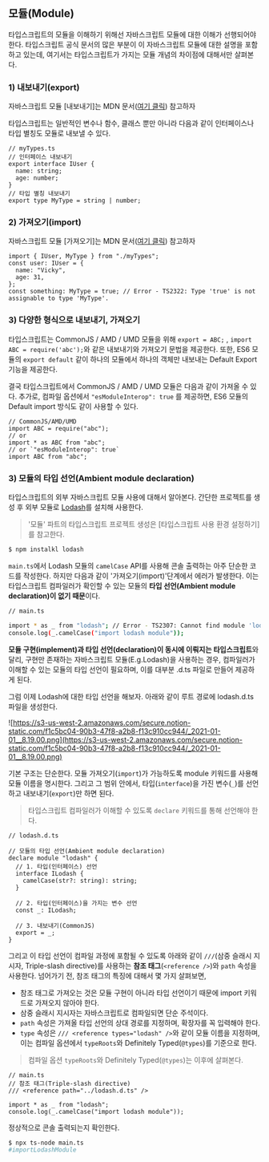 ## 모듈(Module)

타입스크립트의 모듈을 이해하기 위해선 자바스크립트 모듈에 대한 이해가 선행되어야 한다.
타입스크립트 공식 문서의 많은 부분이 이 자바스크립트 모듈에 대한 설명을 포함하고 있는데, 여기서는 타입스크립트가 가지는 모듈 개념의 차이점에 대해서만 살펴본다.

### 1) 내보내기(export)

자바스크립트 모듈 [내보내기]는 MDN 문서([여기 클릭](https://developer.mozilla.org/ko/docs/Web/JavaScript/Reference/Statements/export)) 참고하자

타입스크립트는 일반적인 변수나 함수, 클래스 뿐만 아니라 다음과 같이 인터페이스나 타입 별칭도 모듈로 내보낼 수 있다.

```tsx
// myTypes.ts
// 인터페이스 내보내기
export interface IUser {
  name: string;
  age: number;
}
// 타입 별칭 내보내기
export type MyType = string | number;
```

### 2) 가져오기(import)

자바스크립트 모듈 [가져오기]는 MDN 문서([여기 클릭](https://developer.mozilla.org/ko/docs/Web/JavaScript/Reference/Statements/import)) 참고하자

```tsx
import { IUser, MyType } from "./myTypes";
const user: IUser = {
  name: "Vicky",
  age: 31,
};
const something: MyType = true; // Error - TS2322: Type 'true' is not assignable to type 'MyType'.
```

### 3) 다양한 형식으로 내보내기, 가져오기

타입스크립트는 CommonJS / AMD / UMD 모듈을 위해 `export = ABC;` , `import ABC = require('abc');`와 같은 내보내기와 가져오기 문법을 제공한다. 또한, ES6 모듈의 `export default` 같이 하나의 모듈에서 하나의 객체만 내보내는 Default Export 기능을 제공한다.

결국 타입스크립트에서 CommonJS / AMD / UMD 모듈은 다음과 같이 가져올 수 있다. 추가로, 컴파일 옵션에서 `"esModuleInterop": true` 를 제공하면, ES6 모듈의 Default import 방식도 같이 사용할 수 있다.

```tsx
// CommonJS/AMD/UMD
import ABC = require("abc");
// or
import * as ABC from "abc";
// or `"esModuleInterop": true`
import ABC from "abc";
```

### 3) 모듈의 타입 선언(Ambient module declaration)

타입스크립트의 외부 자바스크립트 모듈 사용에 대해서 알아본다.
간단한 프로젝트를 생성 후 외부 모듈로 [Lodash](https://lodash.com/)를 설치해 사용한다.

> '모듈' 파트의 타입스크립트 프로젝트 생성은 [타입스크립트 사용 환경 설정하기]를 참고한다.

```bash
$ npm instalkl lodash
```

`main.ts`에서 Lodash 모듈의 `camelCase` API를 사용해 콘솔 출력하는 아주 단순한 코드를 작성한다.
하지만 다음과 같이 '가져오기(import)'단계에서 에러가 발생한다. 이는 타입스크립트 컴파일러가 확인할 수 있는 모듈의 **타입 선언(Ambient module declaration)이 없기 때문**이다.

```bash
// main.ts

import * as _ from "lodash"; // Error - TS2307: Cannot find module 'lodash'.
console.log(_.camelCase("import lodash module"));
```

**모듈 구현(implement)과 타입 선언(declaration)이 동시에 이뤄지는 타입스크립트**와 달리, 구현만 존재하는 자바스크립트 모듈(E.g.Lodash)을 사용하는 경우, 컴파일러가 이해할 수 있는 모듈의 타입 선언이 필요하며, 이를 대부분 .d.ts 파일로 만들어 제공하게 된다.

그럼 이제 Lodash에 대한 타입 선언을 해보자. 아래와 같이 루트 경로에 lodash.d.ts 파일을 생성한다.

![https://s3-us-west-2.amazonaws.com/secure.notion-static.com/f1c5bc04-90b3-47f8-a2b8-f13c910cc944/_2021-01-01__8.19.00.png](https://s3-us-west-2.amazonaws.com/secure.notion-static.com/f1c5bc04-90b3-47f8-a2b8-f13c910cc944/_2021-01-01__8.19.00.png)

기본 구조는 단순한다. 모듈 가져오기(`import`)가 가능하도록 module 키워드를 사용해 모듈 이름을 명시한다. 그리고 그 범위 안에서, 타입(`interface`)을 가진 변수(`_`)를 선언하고 내보내기(`export`)만 하면 된다.

> 타입스크립트 컴파일러가 이해할 수 있도록 `declare` 키워드를 통해 선언해야 한다.

```tsx
// lodash.d.ts

// 모듈의 타입 선언(Ambient module declaration)
declare module "lodash" {
  // 1. 타입(인터페이스) 선언
  interface ILodash {
    camelCase(str?: string): string;
  }

  // 2. 타입(인터페이스)을 가지는 변수 선언
  const _: ILodash;

  // 3. 내보내기(CommonJS)
  export = _;
}
```

그리고 이 타입 선언이 컴파일 과정에 포함될 수 있도록 아래와 같이 `///`(삼중 슬래시 지시자, Triple-slash directive)를 사용하는 **참조 태그**(`<reference />`)와 `path` 속성을 사용한다.
넘어가기 전, 참조 태그의 특징에 대해서 몇 가지 살펴보면,

- 참조 태그로 가져오는 것은 모듈 구현이 아니라 타입 선언이기 때문에 import 키워드로 가져오지 않아야 한다.
- 삼중 슬래시 지시자는 자바스크립트로 컴파일되면 단순 주석이다.
- `path` 속성은 가져올 타입 선언의 상대 경로를 지정하며, 확장자를 꼭 입력해야 한다.
- `type` 속성은 `/// <reference types="lodash" />`와 같이 모듈 이름을 지정하며, 이는 컴파일 옵션에서 `typeRoots`와 Definitely Typed(`@types`)를 기준으로 한다.

> 컴파일 옵션 `typeRoots`와 Definitely Typed(`@types`)는 이후에 살펴본다.

```tsx
// main.ts
// 참조 태그(Triple-slash directive)
/// <reference path="../lodash.d.ts" />

import * as _ from "lodash";
console.log(_.camelCase("import lodash module"));
```

정상적으로 콘솔 출력되는지 확인한다.

```bash
$ npx ts-node main.ts
#importLodashModule
```
